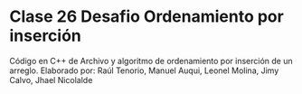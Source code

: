 # Clase 26 Desafio Ordenamiento por inserción

Código en C++ de Archivo y algoritmo de ordenamiento por inserción de un arreglo.
Elaborado por: Raúl Tenorio, Manuel Auqui, Leonel Molina, Jimy Calvo, Jhael Nicolalde
